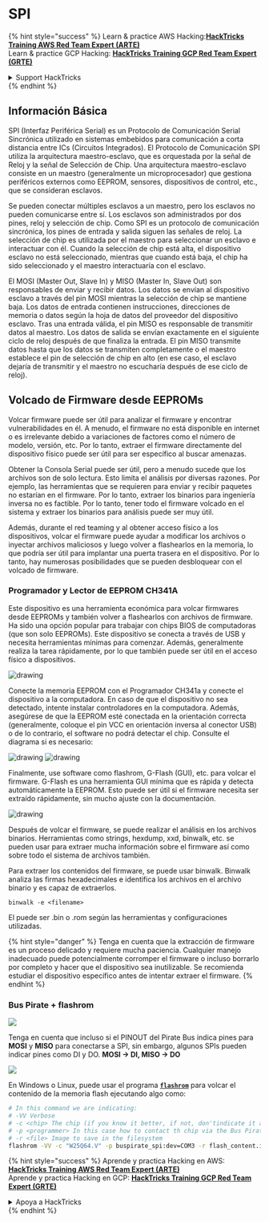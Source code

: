 # SPI

{% hint style="success" %}
Learn & practice AWS Hacking:<img src="/.gitbook/assets/arte.png" alt="" data-size="line">[**HackTricks Training AWS Red Team Expert (ARTE)**](https://training.hacktricks.xyz/courses/arte)<img src="/.gitbook/assets/arte.png" alt="" data-size="line">\
Learn & practice GCP Hacking: <img src="/.gitbook/assets/grte.png" alt="" data-size="line">[**HackTricks Training GCP Red Team Expert (GRTE)**<img src="/.gitbook/assets/grte.png" alt="" data-size="line">](https://training.hacktricks.xyz/courses/grte)

<details>

<summary>Support HackTricks</summary>

* Check the [**subscription plans**](https://github.com/sponsors/carlospolop)!
* **Join the** 💬 [**Discord group**](https://discord.gg/hRep4RUj7f) or the [**telegram group**](https://t.me/peass) or **follow** us on **Twitter** 🐦 [**@hacktricks\_live**](https://twitter.com/hacktricks\_live)**.**
* **Share hacking tricks by submitting PRs to the** [**HackTricks**](https://github.com/carlospolop/hacktricks) and [**HackTricks Cloud**](https://github.com/carlospolop/hacktricks-cloud) github repos.

</details>
{% endhint %}

## Información Básica

SPI (Interfaz Periférica Serial) es un Protocolo de Comunicación Serial Sincrónica utilizado en sistemas embebidos para comunicación a corta distancia entre ICs (Circuitos Integrados). El Protocolo de Comunicación SPI utiliza la arquitectura maestro-esclavo, que es orquestada por la señal de Reloj y la señal de Selección de Chip. Una arquitectura maestro-esclavo consiste en un maestro (generalmente un microprocesador) que gestiona periféricos externos como EEPROM, sensores, dispositivos de control, etc., que se consideran esclavos.

Se pueden conectar múltiples esclavos a un maestro, pero los esclavos no pueden comunicarse entre sí. Los esclavos son administrados por dos pines, reloj y selección de chip. Como SPI es un protocolo de comunicación sincrónica, los pines de entrada y salida siguen las señales de reloj. La selección de chip es utilizada por el maestro para seleccionar un esclavo e interactuar con él. Cuando la selección de chip está alta, el dispositivo esclavo no está seleccionado, mientras que cuando está baja, el chip ha sido seleccionado y el maestro interactuaría con el esclavo.

El MOSI (Master Out, Slave In) y MISO (Master In, Slave Out) son responsables de enviar y recibir datos. Los datos se envían al dispositivo esclavo a través del pin MOSI mientras la selección de chip se mantiene baja. Los datos de entrada contienen instrucciones, direcciones de memoria o datos según la hoja de datos del proveedor del dispositivo esclavo. Tras una entrada válida, el pin MISO es responsable de transmitir datos al maestro. Los datos de salida se envían exactamente en el siguiente ciclo de reloj después de que finaliza la entrada. El pin MISO transmite datos hasta que los datos se transmiten completamente o el maestro establece el pin de selección de chip en alto (en ese caso, el esclavo dejaría de transmitir y el maestro no escucharía después de ese ciclo de reloj).

## Volcado de Firmware desde EEPROMs

Volcar firmware puede ser útil para analizar el firmware y encontrar vulnerabilidades en él. A menudo, el firmware no está disponible en internet o es irrelevante debido a variaciones de factores como el número de modelo, versión, etc. Por lo tanto, extraer el firmware directamente del dispositivo físico puede ser útil para ser específico al buscar amenazas.

Obtener la Consola Serial puede ser útil, pero a menudo sucede que los archivos son de solo lectura. Esto limita el análisis por diversas razones. Por ejemplo, las herramientas que se requieren para enviar y recibir paquetes no estarían en el firmware. Por lo tanto, extraer los binarios para ingeniería inversa no es factible. Por lo tanto, tener todo el firmware volcado en el sistema y extraer los binarios para análisis puede ser muy útil.

Además, durante el red teaming y al obtener acceso físico a los dispositivos, volcar el firmware puede ayudar a modificar los archivos o inyectar archivos maliciosos y luego volver a flashearlos en la memoria, lo que podría ser útil para implantar una puerta trasera en el dispositivo. Por lo tanto, hay numerosas posibilidades que se pueden desbloquear con el volcado de firmware.

### Programador y Lector de EEPROM CH341A

Este dispositivo es una herramienta económica para volcar firmwares desde EEPROMs y también volver a flashearlos con archivos de firmware. Ha sido una opción popular para trabajar con chips BIOS de computadoras (que son solo EEPROMs). Este dispositivo se conecta a través de USB y necesita herramientas mínimas para comenzar. Además, generalmente realiza la tarea rápidamente, por lo que también puede ser útil en el acceso físico a dispositivos.

![drawing](../../.gitbook/assets/board\_image\_ch341a.jpg)

Conecte la memoria EEPROM con el Programador CH341a y conecte el dispositivo a la computadora. En caso de que el dispositivo no sea detectado, intente instalar controladores en la computadora. Además, asegúrese de que la EEPROM esté conectada en la orientación correcta (generalmente, coloque el pin VCC en orientación inversa al conector USB) o de lo contrario, el software no podrá detectar el chip. Consulte el diagrama si es necesario:

![drawing](../../.gitbook/assets/connect\_wires\_ch341a.jpg) ![drawing](../../.gitbook/assets/eeprom\_plugged\_ch341a.jpg)

Finalmente, use software como flashrom, G-Flash (GUI), etc. para volcar el firmware. G-Flash es una herramienta GUI mínima que es rápida y detecta automáticamente la EEPROM. Esto puede ser útil si el firmware necesita ser extraído rápidamente, sin mucho ajuste con la documentación.

![drawing](../../.gitbook/assets/connected\_status\_ch341a.jpg)

Después de volcar el firmware, se puede realizar el análisis en los archivos binarios. Herramientas como strings, hexdump, xxd, binwalk, etc. se pueden usar para extraer mucha información sobre el firmware así como sobre todo el sistema de archivos también.

Para extraer los contenidos del firmware, se puede usar binwalk. Binwalk analiza las firmas hexadecimales e identifica los archivos en el archivo binario y es capaz de extraerlos.
```
binwalk -e <filename>
```
El puede ser .bin o .rom según las herramientas y configuraciones utilizadas.

{% hint style="danger" %}
Tenga en cuenta que la extracción de firmware es un proceso delicado y requiere mucha paciencia. Cualquier manejo inadecuado puede potencialmente corromper el firmware o incluso borrarlo por completo y hacer que el dispositivo sea inutilizable. Se recomienda estudiar el dispositivo específico antes de intentar extraer el firmware.
{% endhint %}

### Bus Pirate + flashrom

![](<../../.gitbook/assets/image (910).png>)

Tenga en cuenta que incluso si el PINOUT del Pirate Bus indica pines para **MOSI** y **MISO** para conectarse a SPI, sin embargo, algunos SPIs pueden indicar pines como DI y DO. **MOSI -> DI, MISO -> DO**

![](<../../.gitbook/assets/image (360).png>)

En Windows o Linux, puede usar el programa [**`flashrom`**](https://www.flashrom.org/Flashrom) para volcar el contenido de la memoria flash ejecutando algo como:
```bash
# In this command we are indicating:
# -VV Verbose
# -c <chip> The chip (if you know it better, if not, don'tindicate it and the program might be able to find it)
# -p <programmer> In this case how to contact th chip via the Bus Pirate
# -r <file> Image to save in the filesystem
flashrom -VV -c "W25Q64.V" -p buspirate_spi:dev=COM3 -r flash_content.img
```
{% hint style="success" %}
Aprende y practica Hacking en AWS:<img src="/.gitbook/assets/arte.png" alt="" data-size="line">[**HackTricks Training AWS Red Team Expert (ARTE)**](https://training.hacktricks.xyz/courses/arte)<img src="/.gitbook/assets/arte.png" alt="" data-size="line">\
Aprende y practica Hacking en GCP: <img src="/.gitbook/assets/grte.png" alt="" data-size="line">[**HackTricks Training GCP Red Team Expert (GRTE)**<img src="/.gitbook/assets/grte.png" alt="" data-size="line">](https://training.hacktricks.xyz/courses/grte)

<details>

<summary>Apoya a HackTricks</summary>

* Revisa los [**planes de suscripción**](https://github.com/sponsors/carlospolop)!
* **Únete al** 💬 [**grupo de Discord**](https://discord.gg/hRep4RUj7f) o al [**grupo de telegram**](https://t.me/peass) o **síguenos** en **Twitter** 🐦 [**@hacktricks\_live**](https://twitter.com/hacktricks\_live)**.**
* **Comparte trucos de hacking enviando PRs a los** [**HackTricks**](https://github.com/carlospolop/hacktricks) y [**HackTricks Cloud**](https://github.com/carlospolop/hacktricks-cloud) repositorios de github.

</details>
{% endhint %}
